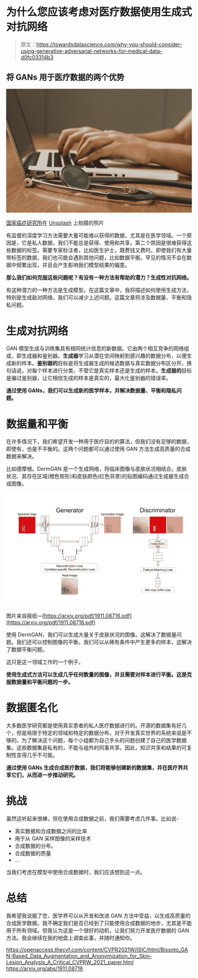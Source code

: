 # 为什么您应该考虑对医疗数据使用生成式对抗网络

> 原文：<https://towardsdatascience.com/why-you-should-consider-using-generative-adversarial-networks-for-medical-data-d0fc03314b3>

## 将 GANs 用于医疗数据的两个优势

![](img/fe35eff171365addd3162bf0136e7566.png)

[国家癌症研究所](https://unsplash.com/@nci?utm_source=medium&utm_medium=referral)在 [Unsplash](https://unsplash.com?utm_source=medium&utm_medium=referral) 上拍摄的照片

有监督的深度学习方法需要大量可能难以获得的数据，尤其是在医学领域。一个原因是，它是私人数据，我们不能总是获得、使用和共享。第二个原因是很难获得这些数据的标签。需要专家标注者，比如医生护士，既费钱又费时。即使我们有大量带标签的数据，我们也可能会遇到其他问题，比如数据平衡。罕见的情况不会在数据中频繁出现，并且会产生影响我们模型结果的偏差。

**那么我们如何克服这些问题呢？有没有一种方法有帮助的潜力？生成性对抗网络。**

有这种潜力的一种方法是生成模型。在这篇文章中，我将描述如何使用生成方法，特别是生成敌对网络，我们可以减少上述问题。这篇文章将涉及数据量、平衡和隐私问题。

# 生成对抗网络

GAN 模型生成与训练集具有相同统计信息的新数据。它由两个相互竞争的网络组成，即生成器和鉴别器。**生成器**学习从潜在空间映射到感兴趣的数据分布，以便生成新的样本。**鉴别器的**目标是将生成器生成的候选数据与真实数据分布区分开。换句话说，对每个样本进行分类，不管它是真实样本还是生成的样本。**生成器的**目标是骗过鉴别器，让它相信生成的样本是真实的，最大化鉴别器的错误率。

**通过使用 GANs，我们可以生成新的医学样本，并解决数据量、平衡和隐私问题。**

# 数据量和平衡

在许多情况下，我们希望开发一种用于医疗目的的算法，但我们没有足够的数据，即使有，也是不平衡的。这两个问题都可以通过使用 GAN 方法生成高质量的合成数据来解决。

比如德摩根。DermGAN 是一个生成网络，将临床图像与皮肤状况相结合。皮肤状况、其存在区域(橙色矩形)和皮肤颜色(红色背景)的贴图编码通过生成器生成合成图像。

![](img/aae650f57ec1a6c04c27bde3cd33b96a.png)

图片来自报纸—[https://arxiv.org/pdf/1911.08716.pdf](https://arxiv.org/pdf/1911.08716.pdf)

使用 DermGAN，我们可以生成大量关于皮肤状况的图像。这解决了数据量问题。我们还可以控制图像的平衡。我们可以从稀有条件中产生更多的样本，这解决了数据平衡问题。

这只是这一领域工作的一个例子。

**使用生成式方法可以生成几乎任何数量的图像，并且需要对样本进行平衡。这是克服数据量和平衡问题的一步。**

# 数据匿名化

大多数医学研究都是使用真实患者的私人医疗数据进行的。开源的数据集有好几个，但是局限于特定的领域和特定的数据分布，对于开发真实世界的系统来说是不够的。为了解决这个问题，每个小组都为自己手头的问题创建了自己的医学数据集。这些数据集是私有的，不能与组外的同事共享。因此，知识共享和结果的可复制性变得几乎不可能。

**通过使用 GANs 生成合成医疗数据，我们将能够创建新的数据集，并在医疗界共享它们，从而进一步推动研究。**

# 挑战

虽然这听起来很棒，但在使用合成数据之前，我们需要考虑几件事。比如说-

*   真实数据和合成数据之间的比率
*   用于从 GAN 采样图像的采样技术
*   合成数据的分布。
*   合成数据的质量
*   …

当我们考虑在模型中使用合成数据时，我们应该想到这一点。

# 总结

我希望我说服了您，医学界可以从开发和改进 GAN 方法中受益，以生成高质量的合成医学数据。我不确定我们是否已经到了只能使用合成数据的地步，尤其是不能用于所有领域。但我认为这是一个很好的动机，让我们努力开发医疗数据的 GAN 方法。我会继续在我的地盘上调查此事，并随时通知你。

<https://openaccess.thecvf.com/content/CVPR2021W/ISIC/html/Bissoto_GAN-Based_Data_Augmentation_and_Anonymization_for_Skin-Lesion_Analysis_A_Critical_CVPRW_2021_paper.html>  <https://arxiv.org/abs/1911.08716> 